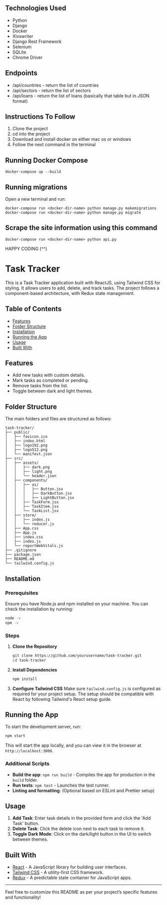 ## Technologies Used

- Python
- Django
- Docker
- Xlxswriter
- Django Rest Framework
- Selenium
- SQLite
- Chrome Driver

## Endpoints

- /api/countries - return the list of countries
- /api/sectors - return the list of sectors
- /api/loans - return the list of loans (basically that table but in JSON format)

## Instructions To Follow

1. Clone the project
2. cd into the project
2. Download and install docker on either mac os or windows
3. Follow the next command in the terminal

## Running Docker Compose

```
docker-compose up --build
```

## Running migrations

Open a new terminal and run:

```
docker-compose run <docker-dir-name> python manage.py makemigrations
docker-compose run <docker-dir-name> python manage.py migrate
```

## Scrape the site information using this command

```
docker-compose run <docker-dir-name> python api.py
```

HAPPY CODING (^^)



# Task Tracker

This is a Task Tracker application built with ReactJS, using Tailwind CSS for styling. It allows users to add, delete, and track tasks. The project follows a component-based architecture, with Redux state management.

## Table of Contents
- [Features](#features)
- [Folder Structure](#folder-structure)
- [Installation](#installation)
- [Running the App](#running-the-app)
- [Usage](#usage)
- [Built With](#built-with)

## Features
- Add new tasks with custom details.
- Mark tasks as completed or pending.
- Remove tasks from the list.
- Toggle between dark and light themes.

## Folder Structure
The main folders and files are structured as follows:

```plaintext
task-tracker/
├── public/
│   ├── favicon.ico
│   ├── index.html
│   ├── logo192.png
│   ├── logo512.png
│   └── manifest.json
├── src/
│   ├── assets/
│   │   ├── dark.png
│   │   ├── light.png
│   │   └── header.json
│   ├── components/
│   │   ├── ui/
│   │   │   ├── Button.jsx
│   │   │   ├── DarkButton.jsx
│   │   │   ├── LightButton.jsx
│   │   ├── TaskForm.jsx
│   │   ├── TaskItem.jsx
│   │   └── TaskList.jsx
│   ├── store/
│   │   ├── index.js
│   │   └── reducer.js
│   ├── App.css
│   ├── App.js
│   ├── index.css
│   ├── index.js
│   └── reportWebVitals.js
├── .gitignore
├── package.json
├── README.md
└── tailwind.config.js
```

## Installation

### Prerequisites
Ensure you have Node.js and npm installed on your machine. You can check the installation by running:

```bash
node -v
npm -v
```

### Steps
1. **Clone the Repository**
   ```bash
   git clone https://github.com/yourusername/task-tracker.git
   cd task-tracker
   ```

2. **Install Dependencies**
   ```bash
   npm install
   ```

3. **Configure Tailwind CSS**
   Make sure `tailwind.config.js` is configured as required for your project setup. The setup should be compatible with React by following Tailwind's React setup guide.

## Running the App

To start the development server, run:

```bash
npm start
```

This will start the app locally, and you can view it in the browser at `http://localhost:3000`.

### Additional Scripts
- **Build the app**: `npm run build` - Compiles the app for production in the `build` folder.
- **Run tests**: `npm test` - Launches the test runner.
- **Linting and formatting**: (Optional based on ESLint and Prettier setup)

## Usage
1. **Add Task**: Enter task details in the provided form and click the 'Add Task' button.
2. **Delete Task**: Click the delete icon next to each task to remove it.
3. **Toggle Dark Mode**: Click on the dark/light button in the UI to switch between themes.

## Built With
- [React](https://reactjs.org/) - A JavaScript library for building user interfaces.
- [Tailwind CSS](https://tailwindcss.com/) - A utility-first CSS framework.
- [Redux](https://redux.js.org/) - A predictable state container for JavaScript apps.

---

Feel free to customize this README as per your project’s specific features and functionality!
